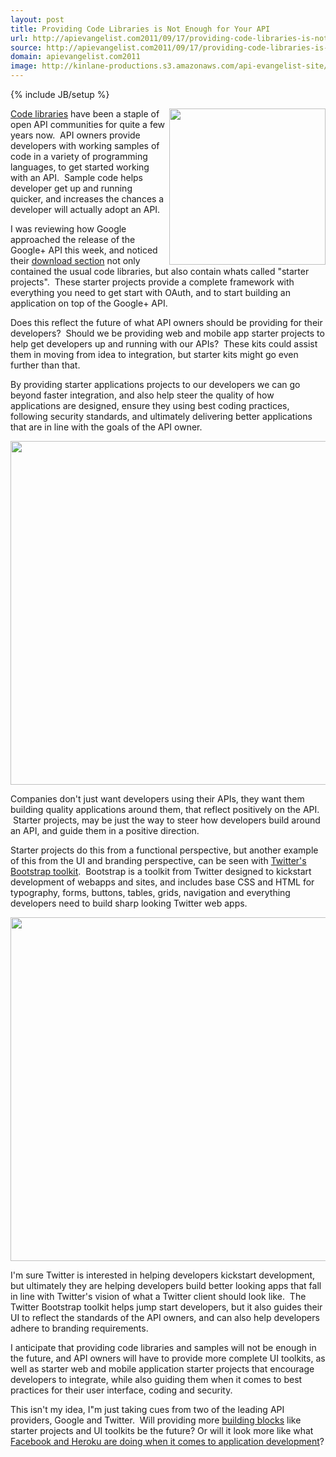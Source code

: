 ```yaml
---
layout: post
title: Providing Code Libraries is Not Enough for Your API
url: http://apievangelist.com2011/09/17/providing-code-libraries-is-not-enough-for-your-api/
source: http://apievangelist.com2011/09/17/providing-code-libraries-is-not-enough-for-your-api/
domain: apievangelist.com2011
image: http://kinlane-productions.s3.amazonaws.com/api-evangelist-site/blog/Tag-Cloud-API-Code-Samples.png
---
```

{% include JB/setup %}<p>
     <img src="http://kinlane-productions.s3.amazonaws.com/api-evangelist/Tag-Cloud-API-Code-Samples.png"  width="250" align="right" /><a title="Code libraries" href="http://apievangelist.com/buildingblocks/code_libraries.php">Code libraries</a> have been a staple of open API communities for quite a few years now.  API owners provide developers with working samples of code in a variety of programming languages, to get started working with an API.  Sample code helps developer get up and running quicker, and increases the chances a developer will actually adopt an API.
</p>
<p>
     I was reviewing how Google approached the release of the Google+ API this week, and noticed their <a title="download section" href="http://developers.google.com/+/downloads">download section</a> not only contained the usual code libraries, but also contain whats called "starter projects".  These starter projects provide a complete framework with everything you need to get start with OAuth, and to start building an application on top of the Google+ API.
</p>
<p>
     Does this reflect the future of what API owners should be providing for their developers?  Should we be providing web and mobile app starter projects to help get developers up and running with our APIs?  These kits could assist them in moving from idea to integration, but starter kits might go even further than that.  
</p>
<p>
     By providing starter applications projects to our developers we can go beyond faster integration, and also help steer the quality of how applications are designed, ensure they using best coding practices, following security standards, and ultimately delivering better applications that are in line with the goals of the API owner.
</p>
<p>
     <img src="http://kinlane-productions.s3.amazonaws.com/google-plus/Google-Plus-Starter-Projects.png"  width="550" align="center" />
</p>
<p>
     Companies don't just want developers using their APIs, they want them building quality applications around them, that reflect positively on the API.  Starter projects, may be just the way to steer how developers build around an API, and guide them in a positive direction.
</p>
<p>
     Starter projects do this from a functional perspective, but another example of this from the UI and branding perspective, can be seen with <a title="Twitters Bootstrap Toolkit" href="http://twitter.github.com/bootstrap/">Twitter's Bootstrap toolkit</a>.  Bootstrap is a toolkit from Twitter designed to kickstart development of webapps and sites, and includes base CSS and HTML for typography, forms, buttons, tables, grids, navigation and everything developers need to build sharp looking Twitter web apps.
</p>
<p>
     <img src="http://kinlane-productions.s3.amazonaws.com/twitter/Bootstrap-Twitter.png"  width="550" align="center" />
</p>
<p>
     I'm sure Twitter is interested in helping developers kickstart development, but ultimately they are helping developers build better looking apps that fall in line with Twitter's vision of what a Twitter client should look like.  The Twitter Bootstrap toolkit helps jump start developers, but it also guides their UI to reflect the standards of the API owners, and can also help developers adhere to branding requirements.
</p>
<p>
     I anticipate that providing code libraries and samples will not be enough in the future, and API owners will have to provide more complete UI toolkits, as well as starter web and mobile application starter projects that encourage developers to integrate, while also guiding them when it comes to best practices for their user interface, coding and security.  
</p>
<p>
     This isn't my idea, I"m just taking cues from two of the leading API providers, Google and Twitter.  Will providing more <a title="building blocks" href="http://apievangelist.com/buildingblocks/">building blocks</a> like starter projects and UI toolkits be the future? Or will it look more like what <a title="Facebook and Heroku are doing when it comes to application development" href="http://blog.programmableweb.com/2011/09/16/facebook-apps-in-the-cloud-made-easy-by-heroku-partnership/">Facebook and Heroku are doing when it comes to application development</a>?
</p>
